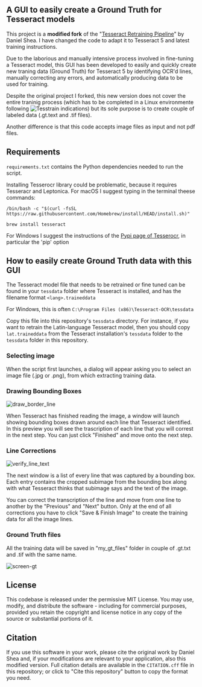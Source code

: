 
## A GUI to easily create a Ground Truth for Tesseract models

This project is a **modified fork** of the "[Tesseract Retraining Pipeline](https://github.com/dshea89/tesseract-retraining-pipeline)" by Daniel Shea. I have changed the code to adapt it to Tesseract 5 and latest training instructions.

Due to the laborious and manually intensive process involved in fine-tuning a Tesseract model, this GUI has been developed to easily and quickly create new traning data (Ground Truth) for Tesseract 5 by identifying OCR'd lines, manually correcting any errors, and automatically producing data to be used for training.

Despite the original project I forked, this new version does not cover the entire traninig process (which has to be completed in a Linux environmente following ![Tesstrain](https://github.com/tesseract-ocr/tesstrain/) indications) but its sole purpose is to create couple of labeled data (.gt.text and .tif files).

Another difference is that this code accepts image files as input and not pdf files.

## Requirements

`requirements.txt` contains the Python dependencies needed to run the script.

Installing Tesserocr library could be problematic, because it requires Tesseracr and Leptonica.
For macOS I suggest typing in the terminal theese commands:

```
/bin/bash -c "$(curl -fsSL https://raw.githubusercontent.com/Homebrew/install/HEAD/install.sh)"

```
```
brew install tesseract
```

For Windows I suggest the instructions of the [Pypi page of Tesserocr](https://pypi.org/project/tesserocr/), in particular the 'pip' option


## How to easily create Ground Truth data with this GUI

The Tesseract model file that needs to be retrained or fine tuned can be found in your `tessdata` folder where Tesseract is installed, and has the filename format `<lang>.traineddata`

For Windows, this is often `C:\Program Files (x86)\Tesseract-OCR\tessdata`

Copy this file into this repository's `tessdata` directory. For instance, if you want to retrain the Latin-language Tesseract model, then you should copy `lat.traineddata` from the Tesseract installation's `tessdata` folder to the `tessdata` folder in this repository.


### Selecting image

When the script first launches, a dialog will appear asking you to select an image file (.jpg or .png), from which extracting training data.


### Drawing Bounding Boxes

![draw_border_line](https://github.com/user-attachments/assets/b590cfb4-e110-46a9-af63-51292044077a)


When Tesseract has finished reading the image, a window will launch showing bounding boxes drawn around each line that Tesseract identified. In this preview you will see the trascription of each line that you will correst in the next step. You can just click "Finished" and move onto the next step.


### Line Corrections


![verify_line_text](https://github.com/user-attachments/assets/3c0cf9da-3b64-4065-a32a-549da1cd4c84)


The next window is a list of every line that was captured by a bounding box. Each entry contains the cropped subimage from the bounding box along with what Tesseract thinks that subimage says and the text of the image.

You can correct the transcription of the line and move from one line to another by the "Previous" and "Next" button. Only at the end of all corrections you have to click "Save & Finish Image" to create the training data for all the image lines.


### Ground Truth files

All the training data will be saved in "my_gt_files" folder in couple of .gt.txt and .tif with the same name.

![screen-gt](https://github.com/user-attachments/assets/13fa7efa-795f-4f92-a608-1c2fce6c4f99)


## License

This codebase is released under the permissive MIT License. You may use, modify, and distribute the software - including for commercial purposes, provided you retain the copyright and license notice in any copy of the source or substantial portions of it.

## Citation

If you use this software in your work, please cite the original work by Daniel Shea and, if your modifications are relevant to your application, also this modified version. Full citation details are available in the `CITATION.cff` file in this repository; or click to "Cite this repository" button to copy the format you need.
